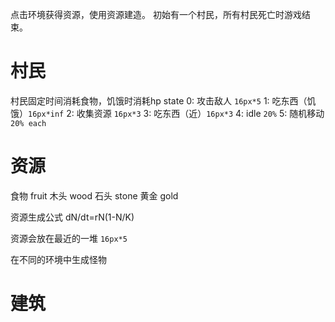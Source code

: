 点击环境获得资源，使用资源建造。
初始有一个村民，所有村民死亡时游戏结束。

# 村民
村民固定时间消耗食物，饥饿时消耗hp
state
0: 攻击敌人 `16px*5`
1: 吃东西（饥饿）`16px*inf`
2: 收集资源 `16px*3`
3: 吃东西（近）`16px*3`
4: idle `20%`
5: 随机移动 `20% each`


# 资源
食物 fruit
木头 wood
石头 stone
黄金 gold

资源生成公式 dN/dt=rN(1-N/K)

资源会放在最近的一堆 `16px*5`

在不同的环境中生成怪物

# 建筑
